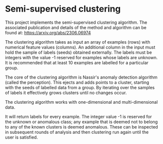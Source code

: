 # Semi-supervised clustering 
This project implements the semi-supervised clustering algorithm. The associated publication and details of the method and algorithm can be found at: https://arxiv.org/abs/2306.06974

The clustering algorithm takes as input an array of examples (rows) with numerical feature values (columns). 
An additional column in the input must hold the sample of labels (seeds) obtained externally. The labels must be integers
with the value -1 reserved for examples whose labels are unknown. It is recommended that at least 10 examples are 
labelled for a particular group. 

The core of the clustering algorithm is Nassir's anomaly detection algorithm (called the perception). This ejects 
and adds points to a cluster, starting with the seeds of labelled data from a group. By iterating over the 
samples of labels it effectively grows clusters until no changes occur.

The clustering algorithm works with one-dimensional and multi-dimensional data. 

It will return labels for every example. The integer value -1 is reserved for the unknown or anomalous class; any
example that is deemed not to belong to any of the known clusters is deemed anomalous. These can be inspected in
subsequent rounds of analysis and then clustering run again until the user is satisfied. 
